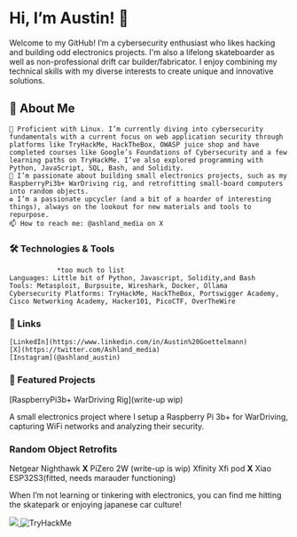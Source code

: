# Hi, I’m Austin! 👋


Welcome to my GitHub! I’m a cybersecurity enthusiast who likes hacking and building odd electronics projects. I'm also a lifelong skateboarder as well as non-professional drift car builder/fabricator. I enjoy combining my technical skills with my diverse interests to create unique and innovative solutions.
## **🚀 About Me**

    🌱 Proficient with Linux. I’m currently diving into cybersecurity fundamentals with a current focus on web application security through platforms like TryHackMe, HackTheBox, OWASP juice shop and have completed courses like Google’s Foundations of Cybersecurity and a few learning paths on TryHackMe. I’ve also explored programming with Python, JavaScript, SQL, Bash, and Solidity.
    🔧 I’m passionate about building small electronics projects, such as my RaspberryPi3b+ WarDriving rig, and retrofitting small-board computers into random objects.
    ♻️ I’m a passionate upcycler (and a bit of a hoarder of interesting things), always on the lookout for new materials and tools to repurpose.
    📫 How to reach me: @ashland_media on X

### 🛠️ Technologies & Tools
                *too much to list
    Languages: Little bit of Python, Javascript, Solidity,and Bash
    Tools: Metasploit, Burpsuite, Wireshark, Docker, Ollama
    Cybersecurity Platforms: TryHackMe, HackTheBox, Portswigger Academy, Cisco Networking Academy, Hacker101, PicoCTF, OverTheWire

### 🔗 Links

    [LinkedIn](https://www.linkedin.com/in/Austin%20Goettelmann)
    [X](https://twitter.com/Ashland_media)
    [Instagram](@ashland_austin)

### 📌 Featured Projects
[RaspberryPi3b+ WarDriving Rig](write-up wip)

A small electronics project where I setup a Raspberry Pi 3b+ for WarDriving, capturing WiFi networks and analyzing their security.

### Random Object Retrofits
Netgear Nighthawk **X** PiZero 2W (write-up is wip)
Xfinity Xfi pod **X** Xiao ESP32S3(fitted, needs marauder functioning)

When I’m not learning or tinkering with electronics, you can find me hitting the skatepark or enjoying japanese car culture!

<a href="https://wigle.net">
<img border="0" src="https://wigle.net/bi/k1XMa_l2mdT+7sn2OV9J0w.png">
</a> <img src="https://tryhackme-badges.s3.amazonaws.com/AshlandS13.png" alt="TryHackMe">
 
